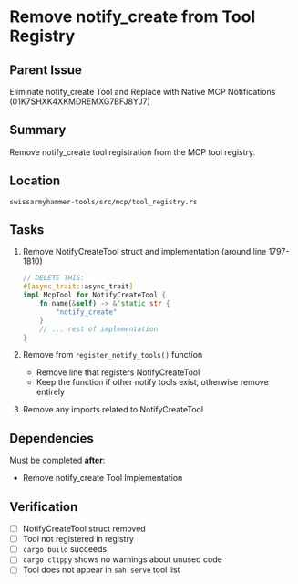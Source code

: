 # Remove notify_create from Tool Registry

## Parent Issue
Eliminate notify_create Tool and Replace with Native MCP Notifications (01K7SHXK4XKMDREMXG7BFJ8YJ7)

## Summary
Remove notify_create tool registration from the MCP tool registry.

## Location
`swissarmyhammer-tools/src/mcp/tool_registry.rs`

## Tasks

1. Remove NotifyCreateTool struct and implementation (around line 1797-1810)
   ```rust
   // DELETE THIS:
   #[async_trait::async_trait]
   impl McpTool for NotifyCreateTool {
       fn name(&self) -> &'static str {
           "notify_create"
       }
       // ... rest of implementation
   }
   ```

2. Remove from `register_notify_tools()` function
   - Remove line that registers NotifyCreateTool
   - Keep the function if other notify tools exist, otherwise remove entirely

3. Remove any imports related to NotifyCreateTool

## Dependencies

Must be completed **after**:
- Remove notify_create Tool Implementation

## Verification

- [ ] NotifyCreateTool struct removed
- [ ] Tool not registered in registry
- [ ] `cargo build` succeeds
- [ ] `cargo clippy` shows no warnings about unused code
- [ ] Tool does not appear in `sah serve` tool list
